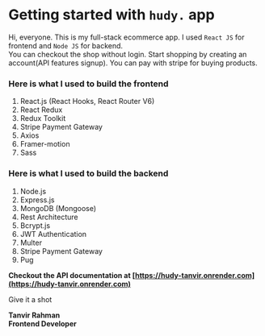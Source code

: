 # Getting started with `hudy.` app

Hi, everyone. This is my full-stack ecommerce app. I used `React JS` for frontend and `Node JS` for backend.\
You can checkout the shop without login. Start shopping by creating an account(API features signup). You can pay with stripe for buying products.

### Here is what I used to build the frontend

1. React.js (React Hooks, React Router V6)
2. React Redux
3. Redux Toolkit
4. Stripe Payment Gateway
5. Axios
6. Framer-motion
7. Sass

### Here is what I used to build the backend

1. Node.js
2. Express.js
3. MongoDB (Mongoose)
4. Rest Architecture
5. Bcrypt.js
6. JWT Authentication
7. Multer
8. Stripe Payment Gateway
9. Pug

**Checkout the API documentation at [https://hudy-tanvir.onrender.com](https://hudy-tanvir.onrender.com)**

Give it a shot

**Tanvir Rahman**\
**Frontend Developer**